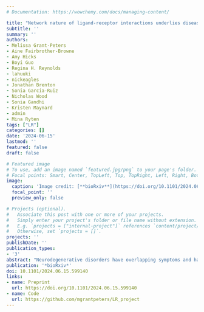 ```yaml
---
# Documentation: https://wowchemy.com/docs/managing-content/

title: "Network nature of ligand-receptor interactions underlies disease comorbidity in the brain"
subtitle: ''
summary: ''
authors:
- Melissa Grant-Peters
- Aine Fairbrother-Browne
- Amy Hicks
- Boyi Guo
- Regina H. Reynolds
- lahuuki
- nickeagles
- Jonathan Brenton
- Sonia Garcia-Ruiz
- Nicholas Wood
- Sonia Gandhi
- Kristen Maynard
- admin
- Mina Ryten
tags: ["LR"]
categories: []
date: '2024-06-15'
lastmod: ''
featured: false
draft: false

# Featured image
# To use, add an image named `featured.jpg/png` to your page's folder.
# Focal points: Smart, Center, TopLeft, Top, TopRight, Left, Right, BottomLeft, Bottom, BottomRight.
image:
  caption: 'Image credit: [**bioRxiv**](https://doi.org/10.1101/2024.06.15.599140)'
  focal_point: ''
  preview_only: false

# Projects (optional).
#   Associate this post with one or more of your projects.
#   Simply enter your project's folder or file name without extension.
#   E.g. `projects = ["internal-project"]` references `content/project/deep-learning/index.md`.
#   Otherwise, set `projects = []`.
projects: ''
publishDate: ''
publication_types:
- '3'
abstract: "Neurodegenerative disorders have overlapping symptoms and have high comorbidity rates, but this is not reflected in overlaps of risk genes. We have investigated whether ligand-receptor interactions (LRIs) are a mechanism by which distinct genes associated with disease risk can impact overlapping outcomes. We found that LRIs are likely disrupted in neurological disease and that the ligand-receptor networks associated with neurological diseases have substantial overlaps. Specifically, 96.8% of LRIs associated with disease risk are interconnected in a single LR network. These ligands and receptors are enriched for roles in inflammatory pathways and highlight the role of glia in cross-disease risk. Disruption to this LR network due to disease-associated processes (e.g. differential transcript use, protein misfolding) is likely to contribute to disease progression and risk of comorbidity. Our findings have implications for drug development, as they highlight the potential benefits and risks of pursuing cross-disease drug targets."
publication: '*bioRxiv*'
doi: 10.1101/2024.06.15.599140
links:
- name: Preprint
  url: https://doi.org/10.1101/2024.06.15.599140
- name: Code
  url: https://github.com/mgrantpeters/LR_project
---
```

